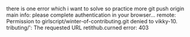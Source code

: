 there is one error which i want to solve so practice more
git push origin main
info: please complete authentication in your browser...
remote: Permission to girlscript/winter-of-contributing.git denied to vikky-10.   
tributing/': The requested URL retithub.curned error: 403   

